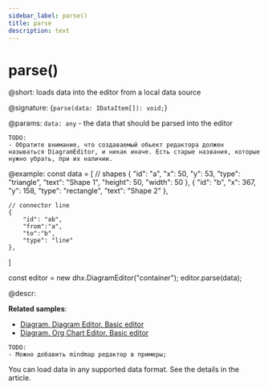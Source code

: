 ```yaml
---
sidebar_label: parse()
title: parse
description: text
---
```


# parse()

@short: loads data into the editor from a local data source

@signature: {`parse(data: IDataItem[]): void;`}

@params:
`data: any` - the data that should be parsed into the editor

```
TODO:
- Обратите внимание, что создаваемый обьект редактора должен называться DiagramEditor, и никак иначе. Есть старые названия, которые нужно убрать, при их наличии.
```

@example:
const data = [
    // shapes
    {
        "id": "a",
        "x": 50,
        "y": 53,
        "type": "triangle",
        "text": "Shape 1",
        "height": 50,
        "width": 50
    },
    {
        "id": "b",
        "x": 367,
        "y": 158,
        "type": "rectangle",
        "text": "Shape 2"
    },
 
    // connector line
    {
        "id": "ab",
        "from":"a",
        "to":"b",
        "type": "line"
    },
]

const editor = new dhx.DiagramEditor("container"); 
editor.parse(data);

@descr:

**Related samples**:
- [Diagram. Diagram Editor. Basic editor](https://snippet.dhtmlx.com/xshe9ut7)
- [Diagram. Org Chart Editor. Basic editor](https://snippet.dhtmlx.com/og4qm3ja)


```
TODO:
- Можно добавить mindmap редактор в примеры;
```

You can load data in any supported data format. See the details in the [](api/data_collection/parse_method.md) article.
